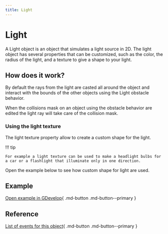 ```yaml
---
title: Light
---
```

# Light

A Light object is an object that simulates a light source in 2D.
The light object has several properties that can be customized, such as the color, the radius of the light, and a texture to give a shape to your light.

## How does it work?

By default the rays from the light are casted all around the object and interact with the bounds of the other objects using the Light obstacle behavior.

When the collisions mask on an object using the obstacle behavior are edited the light ray will take care of the collision mask.

### Using the light texture

The light texture property allow to create a custom shape for the light.

!!! tip

    For example a light texture can be used to make a headlight bulbs for a car or a flashlight that illuminate only in one direction.

Open the example below to see how custom shape for light are used.

## Example

[Open example in GDevelop](https://editor.gdevelop.io/?project=example://lights){ .md-button .md-button--primary }

## Reference

[List of events for this object](/gdevelop5/all-features/lighting/reference/){ .md-button .md-button--primary }
